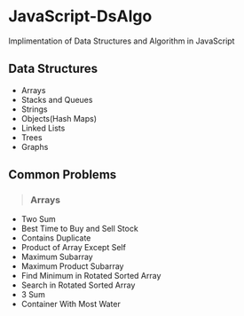 # JavaScript-DsAlgo
Implimentation of Data Structures and Algorithm in JavaScript

## Data Structures
- Arrays 
- Stacks and Queues
- Strings
- Objects(Hash Maps)
- Linked Lists
- Trees
- Graphs

## Common Problems 

> ### Arrays
- Two Sum
- Best Time to Buy and Sell Stock
- Contains Duplicate
- Product of Array Except Self
- Maximum Subarray
- Maximum Product Subarray
- Find Minimum in Rotated Sorted Array
- Search in Rotated Sorted Array
- 3 Sum
- Container With Most Water
